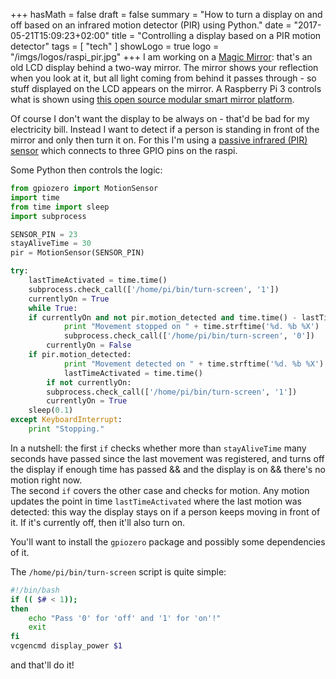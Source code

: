+++
hasMath = false
draft = false
summary = "How to turn a display on and off based on an infrared motion detector (PIR) using Python."
date = "2017-05-21T15:09:23+02:00"
title = "Controlling a display based on a PIR motion detector"
tags = [
  "tech"
]
showLogo = true
logo = "/imgs/logos/raspi_pir.jpg"
+++
I am working on a [Magic Mirror](https://www.raspberrypi.org/blog/magic-mirror/): that's an old LCD display behind a two-way mirror. The mirror shows your reflection when you look at it, but all light coming from behind it passes through - so stuff displayed on the LCD appears on the mirror. A Raspberry Pi 3 controls what is shown using [this open source modular smart mirror platform](https://magicmirror.builders/).

Of course I don't want the display to be always on - that'd be bad for my electricity bill. Instead I want to detect if a person is standing in front of the mirror and only then turn it on.
For this I'm using a [passive infrared (PIR) sensor](https://en.wikipedia.org/wiki/Passive_infrared_sensor) which connects to three GPIO pins on the raspi.

Some Python then controls the logic:

```python
from gpiozero import MotionSensor
import time
from time import sleep
import subprocess

SENSOR_PIN = 23
stayAliveTime = 30
pir = MotionSensor(SENSOR_PIN)

try:
    lastTimeActivated = time.time()
    subprocess.check_call(['/home/pi/bin/turn-screen', '1'])
    currentlyOn = True
    while True:
	if currentlyOn and not pir.motion_detected and time.time() - lastTimeActivated > stayAliveTime:
            print "Movement stopped on " + time.strftime('%d. %b %X')
            subprocess.check_call(['/home/pi/bin/turn-screen', '0'])
	    currentlyOn = False
	if pir.motion_detected:
            print "Movement detected on " + time.strftime('%d. %b %X')
            lastTimeActivated = time.time()
	    if not currentlyOn:
		subprocess.check_call(['/home/pi/bin/turn-screen', '1'])
		currentlyOn = True
	sleep(0.1)
except KeyboardInterrupt:
    print "Stopping."
```

In a nutshell: the first `if` checks whether more than `stayAliveTime` many seconds have passed since the last movement was registered, and turns off the display if enough time has passed && and the display is on && there's no motion right now.    
The second `if` covers the other case and checks for motion. Any motion updates the point in time `lastTimeActivated` where the last motion was detected: this way the display stays on if a person keeps moving in front of it. If it's currently off, then it'll also turn on.    

You'll want to install the `gpiozero` package and possibly some dependencies of it.

The `/home/pi/bin/turn-screen` script is quite simple:

```bash
#!/bin/bash
if (( $# < 1));
then
	echo "Pass '0' for 'off' and '1' for 'on'!"
	exit
fi
vcgencmd display_power $1
```

and that'll do it!
